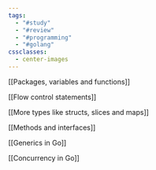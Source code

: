 ```yaml
---
tags:
  - "#study"
  - "#review"
  - "#programming"
  - "#golang"
cssclasses:
  - center-images
---
```

[[Packages, variables and functions]]

[[Flow control statements]]

[[More types like structs, slices and maps]]

[[Methods and interfaces]]

[[Generics in Go]]

[[Concurrency in Go]]